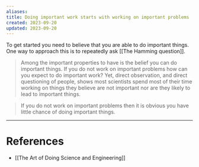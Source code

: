 ```yaml
---
aliases: 
title: Doing important work starts with working on important problems
created: 2023-09-20
updated: 2023-09-20
---
```

To get started you need to believe that you are able to do important things. One way to approach this is to repeatedly ask [[The Hamming question]].

> Among the important properties to have is the belief you can do important things. If you do not work on important problems how can you expect to do important work? Yet, direct observation, and direct questioning of people, shows most scientists spend most of their time working on things they believe are not important nor are they likely to lead to important things.

> If you do not work on important problems then it is obvious you have little chance of doing important things.

---
# References
* [[The Art of Doing Science and Engineering]]